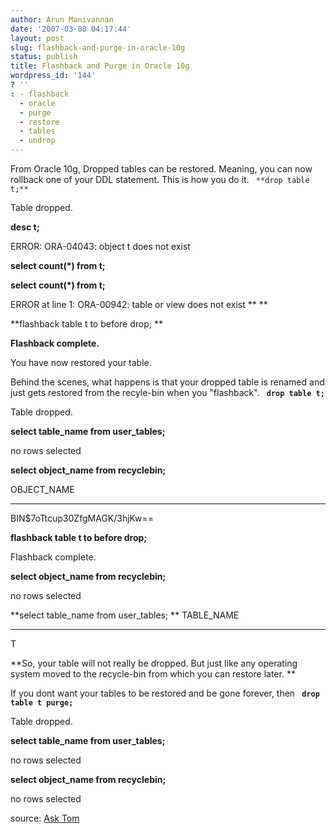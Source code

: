 ```yaml
---
author: Arun Manivannan
date: '2007-03-08 04:17:44'
layout: post
slug: flashback-and-purge-in-oracle-10g
status: publish
title: Flashback and Purge in Oracle 10g
wordpress_id: '144'
? ''
: - flashback
  - oracle
  - purge
  - restore
  - tables
  - undrop
---
```


From Oracle 10g, Dropped tables can be restored. Meaning, you can now rollback
one of your DDL statement. This is how you do it. ` **drop table t;**`

Table dropped.

**desc t;**

ERROR: ORA-04043: object t does not exist

**select count(*) from t;**

**select count(*) from t;**

ERROR at line 1: ORA-00942: table or view does not exist ** **

**flashback table t to before drop; **

**Flashback complete.**

You have now restored your table.

Behind the scenes, what happens is that your dropped table is renamed and just
gets restored from the recyle-bin when you "flashback". **` drop table t;`**

Table dropped.

**select table_name from user_tables;**

no rows selected

**select object_name from recyclebin;**

OBJECT_NAME

------------------------------

BIN$7oTtcup30ZfgMAGK/3hjKw==

**flashback table t to before drop;**

Flashback complete.

**select object_name from recyclebin;**

no rows selected

**select table_name from user_tables; ** TABLE_NAME

------------------------------

T

**So, your table will not really be dropped. But just like any operating
system moved to the recycle-bin from which you can restore later. **

If you dont want your tables to be restored and be gone forever, then **` drop
table t purge;`**

Table dropped.

**select table_name from user_tables;**

no rows selected

**select object_name from recyclebin;**

no rows selected

source: [Ask Tom][1]

   [1]: http://asktom.oracle.com

